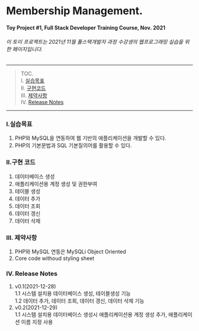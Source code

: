 # Membership Management.
####  Toy Project #1, Full Stack Developer Training Course, Nov. 2021
###### 이 토이 프로젝트는 2021년 11월 풀스택개발자 과정 수강생의 웹프로그래밍 실습을 위한 페이지입니다.

---
> TOC.  
> Ⅰ. [실습목표](###Ⅰ.실습목표)  
> Ⅱ. [구현코드](###Ⅱ.구현코드)  
> Ⅲ. [제약사항](###Ⅲ.제약사항)  
> Ⅳ. [Release Notes](###Ⅳ.Release)  

---  
### Ⅰ.실습목표

1. PHP와 MySQL을 연동하여 웹 기반의 애플리케이션을 개발할 수 있다.
1. PHP의 기본문법과 SQL 기본질의어를 활용할 수 있다.

### Ⅱ.구현 코드

1. 데이터베이스 생성 
1. 애플리케이션용 계정 생성 및 권한부여
1. 테이블 생성
1. 데이터 추가
1. 데이터 조회
1. 데이터 갱신
1. 데이터 삭제

### Ⅲ. 제약사항

1. PHP와 MySQL 연동은 MySQLi Object Oriented
2. Core code withoud styling sheet


### Ⅳ. Release Notes
1. v0.1(2021-12-28)  
1.1 시스템 설치용 데이터베이스 생성, 테이블생성 기능  
1.2 데이터 추가, 데이터 조회, 데이터 갱신, 데이터 삭제 기능  
1. v0.2(2021-12-29)  
1.1 시스템 설치용 데이터베이스 생성시 애플리케이션용 계정 생성 추가, 애플리케이션 이름 지정 사용


